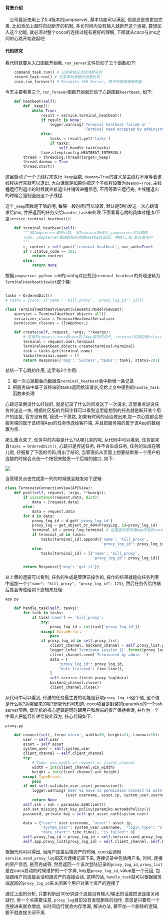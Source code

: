 #### 背景介绍

&emsp;公司最近使用上了0.4版本的jumpserver, 基本功能可以满足, 但是还是想更加完善, 比如添加上超时自动断开的机制, 多长时间内没有输入就断开这个连接, 要想加入这个功能, 就必须对整个coco的连接过程有更好的理解, 下面就从coco与jms之间的心跳开始说起吧

#### 代码研究

看代码就要从入口函数开始看, `run_server`文件启动了三个函数如下:

```python
    command_task.run() # 记录审核日志的消费队列
    record_task.run() # 记录审核录像的消费队列
    coco.run_forever() # Paramiko SSH Server, 用于终端连接服务器
```

今天主要看第三个, `run_forever`函数开始就启动了心跳函数`heartbeat`, 如下:

```python
    def heatbeat(self):
        def _keep():
            while True:
                result = service.terminal_heatbeat()
                if result is None:
                    logger.warning('Terminal heatbeat failed or '
                                   'Terminal need accepted by administrator')
                else:
                    tasks = result.get('tasks')
                    if tasks:
                        self.handle_task(tasks)
                time.sleep(config.HEATBEAT_INTERVAL)
        thread = threading.Thread(target=_keep)
        thread.daemon = True
        thread.start()
```

这里启动了一个子线程来执行`_keep`函数, `deamon=True`的含义是主线程不用等着该线程执行完就可以退出, 大白话就是如果你把这个子线程设置为`deamon=True`, 主线程运行到退出的时候就直接退出并销毁进程信息, 不用等着它运行完, 主线程退出的时候会强制退出这个子线程.

这个`_keep`函数是干嘛的呢, 每隔一段时间(可以设置, 默认是5秒)发送一次心跳请求给jms, 并把返回的任务交给`handle_task`来处理.下面看看心跳的具体过程,如下是`service.terminal_heatbeat()`:

```python
    def terminal_heatbeat(self):
        """和Jumpserver维持心跳, 当Terminal断线后,jumpserver可以知晓
        Todo: Jumpserver发送的任务也随heatbeat返回, 并执行,如 断开某用户
        """
        r, content = self.post('terminal-heatbeat', use_auth=True)
        if r.status_code == 201:
            return content
        else:
            return None
```

根据`jumpserver-python-sdk`的config对应找到`terminal-heatbeat`的处理逻辑为`TerminalHeatbeatViewSet`这个类:

```python

tasks = OrderedDict()
# tasks = {coco: [{'name': 'kill_proxy', 'proxy_log_id': 23}]}

class TerminalHeatbeatViewSet(viewsets.ModelViewSet):
    queryset = TerminalHeatbeat.objects.all()
    serializer_class = TerminalHeatbeatSerializer
    permission_classes = (IsAppUser,)

    def create(self, request, *args, **kwargs):
        # 这里的request.user是coco这个App类型的用户, terminal的类型是<class 'applications.models.Terminal'>, 就是注册的coco这个终端应用
        terminal = request.user.terminal
        TerminalHeatbeat.objects.create(terminal=terminal)
        task = tasks.get(terminal.name)
        tasks[terminal.name] = []
        return Response({'msg': 'Success','tasks': task}, status=201)
```

总结一下心跳的作用, 这里有2个作用:

 1. 每一次心跳都会向数据库`terminal_heatbeat`表中新增一条记录
 2. 把服务端中属于该终端的tasks返回给该请求,交给上文中提到的`handle_task`函数来处理


心跳记录倒没什么好说的, 就是记录了什么时间发送了一次请求, 这里重点说说任务传送这一块, 根据社区版的代码注释可以看到这里能想到的任务就是断开某个用户的连接, 官方没有做, 我说一下思路, 如果有时间的话给做出来,每一次心跳都会把服务端的属于该终端App的任务传送给客户端, 并且把服务端的属于该App的数组置为空.

那么重点来了, 任务中的内容是什么?从哪儿来的呢, 从代码中可以看到, 任务是来自`tasks = OrderedDict()`, 心跳只是传送任务, 并不会生成任务, 任务的生成在哪儿呢, 仔细看了下面的代码,得出了结论, 当管理员从页面上想要结束某一个用户的连接的时候会点击一个按钮来触发一个后端的接口, 如下:

![](https://user-images.githubusercontent.com/7486508/28912184-d5a6d078-7865-11e7-8b17-4386dc15d08a.png)

当管理员点击完成那一列的时候就会触发如下逻辑:

```python
class TerminateConnectionView(APIView):
    def post(self, request, *args, **kwargs):
        if isinstance(request.data, dict):
            data = [request.data]
        else:
            data = request.data
        for d in data:
            proxy_log_id = d.get('proxy_log_id')
            proxy_log = get_object_or_404(ProxyLog, id=proxy_log_id)
            terminal_id = proxy_log.terminal # 这里指的是终端App的名称coco
            if terminal_id in tasks:
                tasks[terminal_id].append({'name': 'kill_proxy',
                                           'proxy_log_id': proxy_log_id})
            else:
                tasks[terminal_id] = [{'name': 'kill_proxy',
                                       'proxy_log_id': proxy_log_id}]

        return Response({'msg': 'get it'})

```

从上面的逻辑可以看到, 任务的生成是管理员操作的, 操作的结果就是向任务列表中追加一个`{"name": "kill_proxy", "proxy_log_id": 123}`, 然后任务传给终端后就会传递给如下逻辑来处理:

```python
app.py

    def handle_task(self, tasks):
        for task in tasks:
            if task['name'] == 'kill_proxy':
                try:
                    proxy_log_id = int(task['proxy_log_id'])
                except ValueError:
                    pass
                if proxy_log_id in self.proxy_list:
                    client_channel, backend_channel = self.proxy_list.get(proxy_log_id)
                    logger.info('Terminate session {}'.format(proxy_log_id))
                    client_channel.send('Terminated by admin  ')
                    data = {
                        "proxy_log_id": proxy_log_id,
                        "date_finished": time.time(),
                    }
                    self.service.finish_proxy_log(data)
                    backend_channel.close()
                    client_channel.close()

```

从代码中可以看到, 传送的任务最主要的功能是获取`proxy_log_id`这个值, 这个值是什么呢?从哪里来的呢?研究代码可知道, coco项目是封装的paramiko的一个ssh server项目, 堡垒机的核心逻辑是同时跟用户和后端的资产保持会话, 并作为一个中间人把能容传递给彼此双方, 核心代码如下:

```python
proxy.py

    def connect(self, term='xterm', width=80, height=24, timeout=10):
        user = self.user
        asset = self.asset
        system_user = self.system_user
        client_channel = self.client_channel
        try:
            # Todo: win_width in request or client_channel
            width = int(client_channel.win_width)
            height = int(client_channel.win_height)
        except TypeError:
            pass
        if not self.validate_user_asset_permission():
            logger.warning('User %s have no permission connect %s with %s' %
                           (user.username, asset.ip, system_user.username))
            return None
        self.ssh = ssh = paramiko.SSHClient()
        ssh.set_missing_host_key_policy(paramiko.AutoAddPolicy())
        password, private_key = self.get_asset_auth(system_user)

        data = {"user": user.username, "asset": asset.ip,
                "system_user": system_user.username,  "login_type": "ST",
                "date_start": time.time(), "is_failed": 0}
        self.proxy_log_id = proxy_log_id = self.service.send_proxy_log(data)
        self.app.proxy_list[proxy_log_id] = self.client_channel, self.backend_channel

```

根据代码可以得出, 当用户连接后端资产的时候, coco会调用`service.send_proxy_log`把这次连接记录下来, 连接记录中包括用户名, 时间, 连接的资产信息, 是否完成等, 然后返回一个该次登陆记录的`proxy_log_id`, `proxy_list`是在coco启动的时候维护的一个字典, key是`proxy_log_id`, value是一个元组, 包括跟用户的连接会话和跟资产的连接会话, 这样的话, `handle_task`就可以根据服务端返回的`proxy_log_id`来关闭某个用户对某个资产的连接了

通过上面的分析, 只要判断出30分钟这个连接没有输入/输出的话就把该连接关闭就行, 另一个点需要注意, `proxy_log`目前没有发现删除的动作, 意思是只要有一个连接进来就会增加, 长时间运行就会内存泄漏, 解决办法, 要不加一个删除的逻辑, 要不就直接关闭不用.